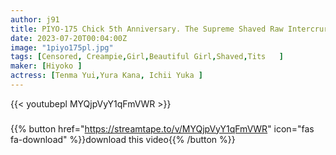 ```yaml
---
author: j91
title: PIYO-175 Chick 5th Anniversary. The Supreme Shaved Raw Intercrural Sex That Is Buried In Man Meat And Man Meat! I Inserted The Overflowing Real Sperm As A Lotion And Slipped It In, And I Was F****d To Cum Inside…
date: 2023-07-20T00:04:00Z
image: "1piyo175pl.jpg"
tags: [Censored, Creampie,Girl,Beautiful Girl,Shaved,Tits	]
maker: [Hiyoko ]
actress: [Tenma Yui,Yura Kana, Ichii Yuka ]
---
```



{{< youtubepl MYQjpVyY1qFmVWR >}}
###

{{% button href="https://streamtape.to/v/MYQjpVyY1qFmVWR" icon="fas fa-download" %}}download this video{{% /button %}}
